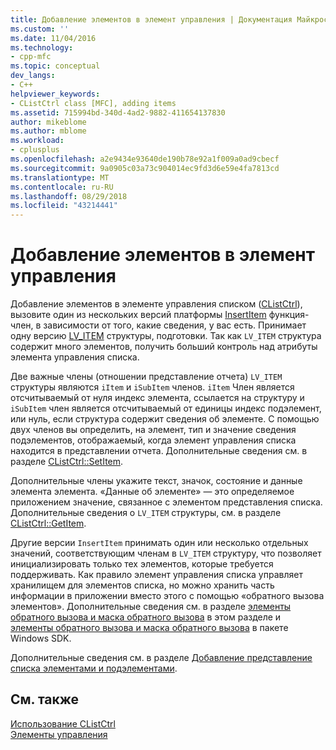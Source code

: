```yaml
---
title: Добавление элементов в элемент управления | Документация Майкрософт
ms.custom: ''
ms.date: 11/04/2016
ms.technology:
- cpp-mfc
ms.topic: conceptual
dev_langs:
- C++
helpviewer_keywords:
- CListCtrl class [MFC], adding items
ms.assetid: 715994bd-340d-4ad2-9882-411654137830
author: mikeblome
ms.author: mblome
ms.workload:
- cplusplus
ms.openlocfilehash: a2e9434e93640de190b78e92a1f009a0ad9cbecf
ms.sourcegitcommit: 9a0905c03a73c904014ec9fd3d6e59e4fa7813cd
ms.translationtype: MT
ms.contentlocale: ru-RU
ms.lasthandoff: 08/29/2018
ms.locfileid: "43214441"
---
```

# <a name="adding-items-to-the-control"></a>Добавление элементов в элемент управления
Добавление элементов в элементе управления списком ([CListCtrl](../mfc/reference/clistctrl-class.md)), вызовите один из нескольких версий платформы [InsertItem](../mfc/reference/clistctrl-class.md#insertitem) функция-член, в зависимости от того, какие сведения, у вас есть. Принимает одну версию [LV_ITEM](/windows/desktop/api/commctrl/ns-commctrl-taglvitema) структуры, подготовки. Так как `LV_ITEM` структура содержит много элементов, получить больший контроль над атрибуты элемента управления списка.  
  
 Две важные члены (отношении представление отчета) `LV_ITEM` структуры являются `iItem` и `iSubItem` членов. `iItem` Член является отсчитываемый от нуля индекс элемента, ссылается на структуру и `iSubItem` член является отсчитываемый от единицы индекс подэлемент, или нуль, если структура содержит сведения об элементе. С помощью двух членов вы определить, на элемент, тип и значение сведения подэлементов, отображаемый, когда элемент управления списка находится в представлении отчета. Дополнительные сведения см. в разделе [CListCtrl::SetItem](../mfc/reference/clistctrl-class.md#setitem).  
  
 Дополнительные члены укажите текст, значок, состояние и данные элемента элемента. «Данные об элементе» — это определяемое приложением значение, связанное с элементом представления списка. Дополнительные сведения о `LV_ITEM` структуры, см. в разделе [CListCtrl::GetItem](../mfc/reference/clistctrl-class.md#getitem).  
  
 Другие версии `InsertItem` принимать один или несколько отдельных значений, соответствующим членам в `LV_ITEM` структуру, что позволяет инициализировать только тех элементов, которые требуется поддерживать. Как правило элемент управления списка управляет хранилищем для элементов списка, но можно хранить часть информации в приложении вместо этого с помощью «обратного вызова элементов». Дополнительные сведения см. в разделе [элементы обратного вызова и маска обратного вызова](../mfc/callback-items-and-the-callback-mask.md) в этом разделе и [элементы обратного вызова и маска обратного вызова](/windows/desktop/Controls/using-list-view-controls) в пакете Windows SDK.  
  
 Дополнительные сведения см. в разделе [Добавление представление списка элементами и подэлементами](/windows/desktop/Controls/using-list-view-controls).  
  
## <a name="see-also"></a>См. также  
 [Использование CListCtrl](../mfc/using-clistctrl.md)   
 [Элементы управления](../mfc/controls-mfc.md)

